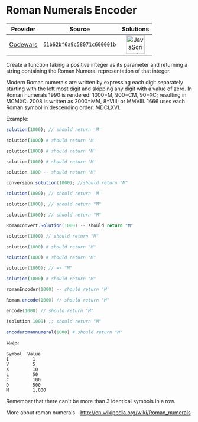 [_metadata_:generated]: - "true"

# Roman Numerals Encoder

<!-- INFO TABLE BEGIN -->

| Provider                                        | Source                                                                               | Solutions                                                                                                                                                    |
| :---------------------------------------------: | :----------------------------------------------------------------------------------: | :----------------------------------------------------------------------------------------------------------------------------------------------------------: |
| [Codewars](../../../docs/providers/Codewars.md) | [`51b62bf6a9c58071c600001b`](https://www.codewars.com/kata/51b62bf6a9c58071c600001b) | [<img src="https://res.cloudinary.com/rascaltwo/image/upload/v1631924076/javascript_ehszr7.svg" alt="JavaScript" title="JavaScript" width="50" />](solve.js) |

<!-- INFO TABLE END -->

Create a function taking a positive integer as its parameter and returning a string containing the Roman Numeral representation of that integer.

Modern Roman numerals are written by expressing each digit separately starting with the left most digit and skipping any digit with a value of zero. In Roman numerals 1990 is rendered: 1000=M, 900=CM, 90=XC; resulting in MCMXC. 2008 is written as 2000=MM, 8=VIII; or MMVIII. 1666 uses each Roman symbol in descending order: MDCLXVI.

Example:
```javascript
solution(1000); // should return 'M'
```
```coffeescript
solution(1000) # should return 'M'
```
```ruby
solution(1000) # should return 'M'
```
```python
solution(1000) # should return 'M'
```
```haskell
solution 1000 -- should return "M"
```
```java
conversion.solution(1000); //should return "M"
```
```typescript
solution(1000); // should return 'M'
```
```cpp
solution(1000); // should return "M"
```
```php
solution(1000); // should return "M"
```
```csharp
RomanConvert.Solution(1000) -- should return "M"
```
```swift
solution(1000) // should return "M"
```
```elixir
solution(1000) # should return "M"
```
```r
solution(1000) # should return "M"
```
```c
solution(1000); // => "M"
```
```nim
solution(1000) # should return "M"
```
```lua
romanEncoder(1000) -- should return 'M'
```
```scala
Roman.encode(1000) // should return "M"
```
```kotlin
encode(1000) // should return "M"
```
```clojure
(solution 1000) ;; should return "M"
```
```julia
encoderomannumeral(1000) # should return "M"
```

Help:
```
Symbol	Value
I	      1
V	      5
X	      10
L	      50
C	      100
D	      500
M	      1,000
```

Remember that there can't be more than 3 identical symbols in a row.


More about roman numerals - http://en.wikipedia.org/wiki/Roman_numerals

